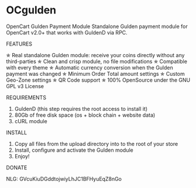 # OCgulden
OpenCart Gulden Payment Module
Standalone Gulden payment module for OpenCart v2.0+ that works with GuldenD via RPC.

FEATURES

✯  Real standalone Gulden module: receive your coins directly without any third-parties
✯  Clean and crisp module, no file modifications
✯  Compatible with every theme
✯  Automatic currency conversion when the Gulden payment was changed
✯  Minimum Order Total amount settings
✯  Custom Geo-Zone settings
✯  QR Code support
✯  100% OpenSource under the GNU GPL v3 License

REQUIREMENTS

1. GuldenD (this step requires the root access to install it)
2. 80Gb of free disk space (os + block chain + website data)
3. cURL module

INSTALL

1. Copy all files from the upload directory into to the root of your store
2. Install, configure and activate the Gulden module
3. Enjoy!

DONATE

NLG: GVcuKiuDGddtojwiyLhJC1BFHyuEqZ8nGo

